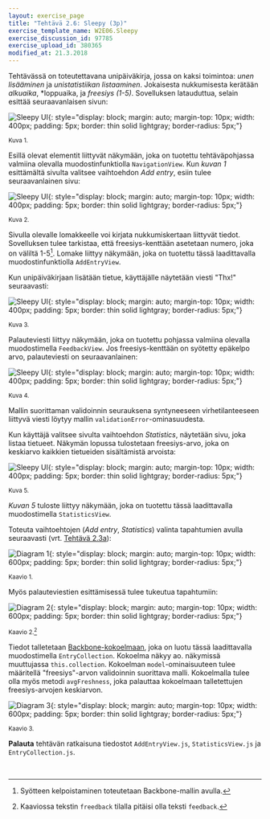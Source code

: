 ```yaml
---
layout: exercise_page
title: "Tehtävä 2.6: Sleepy (3p)"
exercise_template_name: W2E06.Sleepy
exercise_discussion_id: 97785
exercise_upload_id: 380365
modified_at: 21.3.2018
---
```


Tehtävässä on toteutettavana unipäiväkirja, jossa on kaksi toimintoa: *unen lisääminen* ja *unistatistiikan listaaminen*. Jokaisesta nukkumisesta kerätään *alkuaika*, *loppuaika, ja *freesiys (1-5)*. Sovelluksen latauduttua, selain esittää seuraavanlaisen sivun:

![Sleepy UI](../img/w2e06-sleepy-1.png "Sleepy UI"){: style="display: block; margin: auto; margin-top: 10px; width: 400px; padding: 5px; border: thin solid lightgray; border-radius: 5px;"}

<small>Kuva 1.</small>

Esillä olevat elementit liittyvät näkymään, joka on tuotettu tehtäväpohjassa valmiina olevalla muodostinfunktiolla `NavigationView`. Kun *kuvan 1* esittämältä sivulta valitsee vaihtoehdon *Add entry*, esiin tulee seuraavanlainen sivu:

![Sleepy UI](../img/w2e06-sleepy-2.png "Sleepy UI"){: style="display: block; margin: auto; margin-top: 10px; width: 400px; padding: 5px; border: thin solid lightgray; border-radius: 5px;"}

<small>Kuva 2.</small>

Sivulla olevalle lomakkeelle voi kirjata nukkumiskertaan liittyvät tiedot. Sovelluksen tulee tarkistaa, että freesiys-kenttään asetetaan numero, joka on väliltä 1-5[^1]. Lomake liittyy näkymään, joka on tuotettu tässä laadittavalla muodostinfunktiolla `AddEntryView`.

[^1]: Syötteen kelpoistaminen toteutetaan Backbone-mallin avulla.

Kun unipäiväkirjaan lisätään tietue, käyttäjälle näytetään viesti "Thx!" seuraavasti:

![Sleepy UI](../img/w2e06-sleepy-3.png "Sleepy UI"){: style="display: block; margin: auto; margin-top: 10px; width: 400px; padding: 5px; border: thin solid lightgray; border-radius: 5px;"}

<small>Kuva 3.</small>

Palauteviesti liittyy näkymään, joka on tuotettu pohjassa valmiina olevalla muodostimella `FeedbackView`. Jos freesiys-kenttään on syötetty epäkelpo arvo, palauteviesti on seuraavanlainen:

![Sleepy UI](../img/w2e06-sleepy-4.png "Sleepy UI"){: style="display: block; margin: auto; margin-top: 10px; width: 400px; padding: 5px; border: thin solid lightgray; border-radius: 5px;"}

<small>Kuva 4.</small>

Mallin suorittaman validoinnin seurauksena syntyneeseen virhetilanteeseen liittyvä viesti löytyy mallin `validationError`-ominasuudesta.

Kun käyttäjä valitsee sivulta vaihtoehdon *Statistics*, näytetään sivu, joka listaa tietueet. Näkymän lopussa tulostetaan freesiys-arvo, joka on keskiarvo kaikkien tietueiden sisältämistä arvoista:

![Sleepy UI](../img/w2e06-sleepy-5.png "Sleepy UI"){: style="display: block; margin: auto; margin-top: 10px; width: 400px; padding: 5px; border: thin solid lightgray; border-radius: 5px;"}

<small>Kuva 5.</small>

*Kuvan 5* tuloste liittyy näkymään, joka on tuotettu tässä laadittavalla muodostimella `StatisticsView`.

Toteuta vaihtoehtojen (*Add entry*, *Statistics*) valinta tapahtumien avulla seuraavasti (vrt. [Tehtävä 2.3a](../tehtava23a)):

![Diagram 1](../img/w2e06-diagram-1.png "Diagram 1"){: style="display: block; margin: auto; margin-top: 10px; width: 600px; padding: 5px; border: thin solid lightgray; border-radius: 5px;"}

<small>Kaavio 1.</small>

Myös palauteviestien esittämisessä tulee tukeutua tapahtumiin:

![Diagram 2](../img/w2e06-diagram-2.png "Diagram 2"){: style="display: block; margin: auto; margin-top: 10px; width: 600px; padding: 5px; border: thin solid lightgray; border-radius: 5px;"}

<small>Kaavio 2.[^kaavio2]</small>

[^kaavio2]: Kaaviossa tekstin `freedback` tilalla pitäisi olla teksti `feedback`.

Tiedot talletetaan [Backbone-kokoelmaan][collectiom], joka on luotu tässä laadittavalla muodostimella `EntryCollection`. Kokoelma näkyy ao. näkymissä muuttujassa `this.collection`. Kokoelman `model`-ominaisuuteen tulee määritellä "freesiys"-arvon validoinnin suorittava malli. Kokoelmalla tulee olla myös metodi `avgFreshness`, joka palauttaa kokoelmaan talletettujen freesiys-arvojen keskiarvon.

[collectiom]: http://backbonejs.org/#Collection

![Diagram 3](../img/w2e06-diagram-3.png "Diagram 3"){: style="display: block; margin: auto; margin-top: 10px; width: 600px; padding: 5px; border: thin solid lightgray; border-radius: 5px;"}

<small>Kaavio 3.</small>

**Palauta** tehtävän ratkaisuna tiedostot `AddEntryView.js`, `StatisticsView.js` ja `EntryCollection.js`.

<br/>
